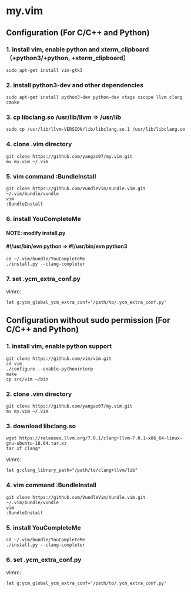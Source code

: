 # my.vim
## Configuration (For C/C++ and Python)
### 1. install vim, enable python and xterm_clipboard（+python3/+python, +xterm_clipboard）
```
sudo apt-get install vim-gtk3
```
### 2. install python3-dev and other dependencies
```
sudo apt-get install python3-dev python-dev ctags cscope llvm clang cmake
```
### 3. cp libclang.so /usr/lib/llvm => /usr/lib
```
sudo cp /usr/lib/llvm-VERSION/lib/libclang.so.1 /usr/lib/libclang.so
```
### 4. clone .vim directory
```
git clone https://github.com/yangao07/my.vim.git
mv my.vim ~/.vim
```
### 5. vim command :BundleInstall
```
git clone https://github.com/VundleVim/Vundle.vim.git ~/.vim/bundle/vundle
vim
:BundleInstall
```
### 6. install YouCompleteMe
#### NOTE: modify install.py 
#### #!/usr/bin/evn python => #!/usr/bin/evn python3
```
cd ~/.vim/bundle/YouCompleteMe
./install.py --clang-completer
```
### 7. set .ycm_extra_conf.py
vimrc:
```
let g:ycm_global_ycm_extra_conf='/path/to/.ycm_extra_conf.py'
```
## Configuration without sudo permission (For C/C++ and Python)
### 1. install vim, enable python support
```
git clone https://github.com/vim/vim.git
cd vim
./configure --enable-pythoninterp
make
cp src/vim ~/bin
```
### 2. clone .vim directory
```
git clone https://github.com/yangao07/my.vim.git
mv my.vim ~/.vim
```
### 3. download libclang.so
```
wget https://releases.llvm.org/7.0.1/clang+llvm-7.0.1-x86_64-linux-gnu-ubuntu-18.04.tar.xz
tar xf clang*
```
vimrc:
```
let g:clang_library_path="/path/to/clang+llvm/lib"
```
### 4. vim command :BundleInstall
```
git clone https://github.com/VundleVim/Vundle.vim.git ~/.vim/bundle/vundle
vim
:BundleInstall
```
### 5. install YouCompleteMe
```
cd ~/.vim/bundle/YouCompleteMe
./install.py --clang-completer
```
### 6. set .ycm_extra_conf.py
vimrc:
```
let g:ycm_global_ycm_extra_conf='/path/to/.ycm_extra_conf.py'
```
